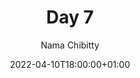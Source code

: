 ---
title: "Day 7"
episode: "7"
season: "1"
Description: "Day 7 of the Slack Hunger Games Podcast"
guid: "shg-07"
podcast: "isp/shg-07.mp3"
podcast_bytes: "6072871"
podcast_duration: "06:15"
date: 2022-04-10T18:00:00+01:00

author: "Nama Chibitty"
aliases: []
categories: []
---